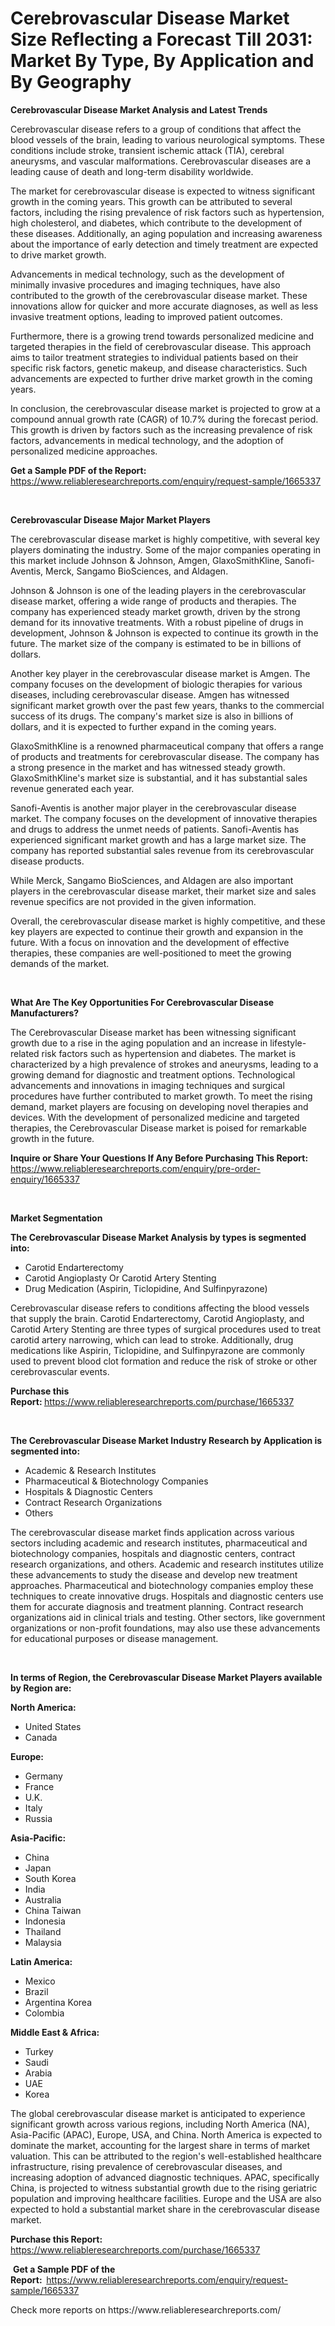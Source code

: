 <p><h1>Cerebrovascular Disease Market Size Reflecting a Forecast Till 2031: Market By Type, By Application and By Geography</h1></p><p><strong>Cerebrovascular Disease Market Analysis and Latest Trends</strong></p>
<p><p>Cerebrovascular disease refers to a group of conditions that affect the blood vessels of the brain, leading to various neurological symptoms. These conditions include stroke, transient ischemic attack (TIA), cerebral aneurysms, and vascular malformations. Cerebrovascular diseases are a leading cause of death and long-term disability worldwide.</p><p>The market for cerebrovascular disease is expected to witness significant growth in the coming years. This growth can be attributed to several factors, including the rising prevalence of risk factors such as hypertension, high cholesterol, and diabetes, which contribute to the development of these diseases. Additionally, an aging population and increasing awareness about the importance of early detection and timely treatment are expected to drive market growth.</p><p>Advancements in medical technology, such as the development of minimally invasive procedures and imaging techniques, have also contributed to the growth of the cerebrovascular disease market. These innovations allow for quicker and more accurate diagnoses, as well as less invasive treatment options, leading to improved patient outcomes.</p><p>Furthermore, there is a growing trend towards personalized medicine and targeted therapies in the field of cerebrovascular disease. This approach aims to tailor treatment strategies to individual patients based on their specific risk factors, genetic makeup, and disease characteristics. Such advancements are expected to further drive market growth in the coming years.</p><p>In conclusion, the cerebrovascular disease market is projected to grow at a compound annual growth rate (CAGR) of 10.7% during the forecast period. This growth is driven by factors such as the increasing prevalence of risk factors, advancements in medical technology, and the adoption of personalized medicine approaches.</p></p>
<p><strong>Get a Sample PDF of the Report:&nbsp;</strong> <a href="https://www.reliableresearchreports.com/enquiry/request-sample/1665337">https://www.reliableresearchreports.com/enquiry/request-sample/1665337</a></p>
<p>&nbsp;</p>
<p><strong>Cerebrovascular Disease Major Market Players</strong></p>
<p><p>The cerebrovascular disease market is highly competitive, with several key players dominating the industry. Some of the major companies operating in this market include Johnson & Johnson, Amgen, GlaxoSmithKline, Sanofi-Aventis, Merck, Sangamo BioSciences, and Aldagen.</p><p>Johnson & Johnson is one of the leading players in the cerebrovascular disease market, offering a wide range of products and therapies. The company has experienced steady market growth, driven by the strong demand for its innovative treatments. With a robust pipeline of drugs in development, Johnson & Johnson is expected to continue its growth in the future. The market size of the company is estimated to be in billions of dollars.</p><p>Another key player in the cerebrovascular disease market is Amgen. The company focuses on the development of biologic therapies for various diseases, including cerebrovascular disease. Amgen has witnessed significant market growth over the past few years, thanks to the commercial success of its drugs. The company's market size is also in billions of dollars, and it is expected to further expand in the coming years.</p><p>GlaxoSmithKline is a renowned pharmaceutical company that offers a range of products and treatments for cerebrovascular disease. The company has a strong presence in the market and has witnessed steady growth. GlaxoSmithKline's market size is substantial, and it has substantial sales revenue generated each year.</p><p>Sanofi-Aventis is another major player in the cerebrovascular disease market. The company focuses on the development of innovative therapies and drugs to address the unmet needs of patients. Sanofi-Aventis has experienced significant market growth and has a large market size. The company has reported substantial sales revenue from its cerebrovascular disease products.</p><p>While Merck, Sangamo BioSciences, and Aldagen are also important players in the cerebrovascular disease market, their market size and sales revenue specifics are not provided in the given information.</p><p>Overall, the cerebrovascular disease market is highly competitive, and these key players are expected to continue their growth and expansion in the future. With a focus on innovation and the development of effective therapies, these companies are well-positioned to meet the growing demands of the market.</p></p>
<p>&nbsp;</p>
<p><strong>What Are The Key Opportunities For Cerebrovascular Disease Manufacturers?</strong></p>
<p><p>The Cerebrovascular Disease market has been witnessing significant growth due to a rise in the aging population and an increase in lifestyle-related risk factors such as hypertension and diabetes. The market is characterized by a high prevalence of strokes and aneurysms, leading to a growing demand for diagnostic and treatment options. Technological advancements and innovations in imaging techniques and surgical procedures have further contributed to market growth. To meet the rising demand, market players are focusing on developing novel therapies and devices. With the development of personalized medicine and targeted therapies, the Cerebrovascular Disease market is poised for remarkable growth in the future.</p></p>
<p><strong>Inquire or Share Your Questions If Any Before Purchasing This Report:</strong> <a href="https://www.reliableresearchreports.com/enquiry/pre-order-enquiry/1665337">https://www.reliableresearchreports.com/enquiry/pre-order-enquiry/1665337</a></p>
<p>&nbsp;</p>
<p><strong>Market Segmentation</strong></p>
<p><strong>The Cerebrovascular Disease Market Analysis by types is segmented into:</strong></p>
<p><ul><li>Carotid Endarterectomy</li><li>Carotid Angioplasty Or Carotid Artery Stenting</li><li>Drug Medication (Aspirin, Ticlopidine, And Sulfinpyrazone)</li></ul></p>
<p><p>Cerebrovascular disease refers to conditions affecting the blood vessels that supply the brain. Carotid Endarterectomy, Carotid Angioplasty, and Carotid Artery Stenting are three types of surgical procedures used to treat carotid artery narrowing, which can lead to stroke. Additionally, drug medications like Aspirin, Ticlopidine, and Sulfinpyrazone are commonly used to prevent blood clot formation and reduce the risk of stroke or other cerebrovascular events.</p></p>
<p><strong>Purchase this Report:&nbsp;</strong><a href="https://www.reliableresearchreports.com/purchase/1665337">https://www.reliableresearchreports.com/purchase/1665337</a></p>
<p>&nbsp;</p>
<p><strong>The Cerebrovascular Disease Market Industry Research by Application is segmented into:</strong></p>
<p><ul><li>Academic & Research Institutes</li><li>Pharmaceutical & Biotechnology Companies</li><li>Hospitals & Diagnostic Centers</li><li>Contract Research Organizations</li><li>Others</li></ul></p>
<p><p>The cerebrovascular disease market finds application across various sectors including academic and research institutes, pharmaceutical and biotechnology companies, hospitals and diagnostic centers, contract research organizations, and others. Academic and research institutes utilize these advancements to study the disease and develop new treatment approaches. Pharmaceutical and biotechnology companies employ these techniques to create innovative drugs. Hospitals and diagnostic centers use them for accurate diagnosis and treatment planning. Contract research organizations aid in clinical trials and testing. Other sectors, like government organizations or non-profit foundations, may also use these advancements for educational purposes or disease management.</p></p>
<p>&nbsp;</p>
<p><strong>In terms of Region, the Cerebrovascular Disease Market Players available by Region are:</strong></p>
<p>
    <p> <strong> North America: </strong>
        <ul>
            <li>United States</li>
            <li>Canada</li>
        </ul>
        </p> 
    <p> <strong> Europe: </strong>
        <ul>
            <li>Germany</li>
            <li>France</li>
            <li>U.K.</li>
            <li>Italy</li>
            <li>Russia</li>
        </ul>
        </p> 
    <p> <strong> Asia-Pacific: </strong>
        <ul>
            <li>China</li>
            <li>Japan</li>
            <li>South Korea</li>
            <li>India</li>
            <li>Australia</li>
            <li>China Taiwan</li>
            <li>Indonesia</li>
            <li>Thailand</li>
            <li>Malaysia</li>
        </ul>
        </p> 
    <p> <strong> Latin America: </strong>
        <ul>
            <li>Mexico</li>
            <li>Brazil</li>
            <li>Argentina Korea</li>
            <li>Colombia</li>
        </ul>
        </p> 
    <p> <strong> Middle East & Africa: </strong>
        <ul>
            <li>Turkey</li>
            <li>Saudi</li>
            <li>Arabia</li>
            <li>UAE</li>
            <li>Korea</li>
        </ul>
    </p>
    </p>
<p><p>The global cerebrovascular disease market is anticipated to experience significant growth across various regions, including North America (NA), Asia-Pacific (APAC), Europe, USA, and China. North America is expected to dominate the market, accounting for the largest share in terms of market valuation. This can be attributed to the region's well-established healthcare infrastructure, rising prevalence of cerebrovascular diseases, and increasing adoption of advanced diagnostic techniques. APAC, specifically China, is projected to witness substantial growth due to the rising geriatric population and improving healthcare facilities. Europe and the USA are also expected to hold a substantial market share in the cerebrovascular disease market.</p></p>
<p><strong>Purchase this Report: </strong><a href="https://www.reliableresearchreports.com/purchase/1665337">https://www.reliableresearchreports.com/purchase/1665337</a></p>
<p>&nbsp;<strong>Get a Sample PDF of the Report:&nbsp;&nbsp;</strong><a href="https://www.reliableresearchreports.com/enquiry/request-sample/1665337">https://www.reliableresearchreports.com/enquiry/request-sample/1665337</a></p>
<p><strong></strong></p>
<p>Check more reports on https://www.reliableresearchreports.com/</p>
